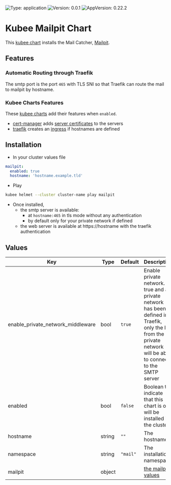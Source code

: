 

[//]: # (README.md generated by gotmpl. DO NOT EDIT.)

![Type: application](https://img.shields.io/badge/Type-application-informational?style=flat-square) ![Version: 0.0.1](https://img.shields.io/badge/Version-0.0.1-informational?style=flat-square) ![AppVersion: 0.22.2](https://img.shields.io/badge/AppVersion-0.22.2-informational?style=flat-square)

# Kubee Mailpit Chart

This [kubee chart](https://github.com/EraldyHq/kubee/blob/main/docs/site/kubee-helmet-chart.md) installs the Mail Catcher, [Mailpit](https://github.com/axllent/mailpit).

## Features

### Automatic Routing through Traefik

The smtp port is the port `465` with TLS SNI so
that Traefik can route the mail to mailpit by hostname.

### Kubee Charts Features

  These [kubee charts](https://github.com/EraldyHq/kubee/blob/main/docs/site/kubee-helmet-chart.md) add their features when `enabled`.

* [cert-manager](https://github.com/EraldyHq/kubee/blob/main/charts/cert-manager/README.md) adds [server certificates](https://cert-manager.io/docs/usage/certificate/) to the servers
* [traefik](https://github.com/EraldyHq/kubee/blob/main/charts/traefik/README.md) creates an [ingress](https://kubernetes.io/docs/concepts/services-networking/ingress/) if hostnames are defined

## Installation

* In your cluster values file
```yaml
mailpit:
  enabled: true
  hostname: 'hostname.example.tld'
```
* Play

```bash
kubee helmet --cluster cluster-name play mailpit
```

* Once installed,
  * the smtp server is available:
    * at `hostname:465` in tls mode without any authentication
    * by default only for your private network if defined
  * the web server is available at https://hostname with the traefik authentication

## Values

| Key | Type | Default | Description |
|-----|------|---------|-------------|
| enable_private_network_middleware | bool | `true` | Enable private network. If true and a private network has been defined in Traefik, only the IP from the private network will be able to connect to the SMTP server |
| enabled | bool | `false` | Boolean to indicate that this chart is or will be installed in the cluster |
| hostname | string | `""` | The hostname |
| namespace | string | `"mail"` | The installation namespace |
| mailpit | object | | [the mailpit values](https://raw.githubusercontent.com/jouve/charts/refs/heads/0.22.2/charts/mailpit/values.yaml) |

